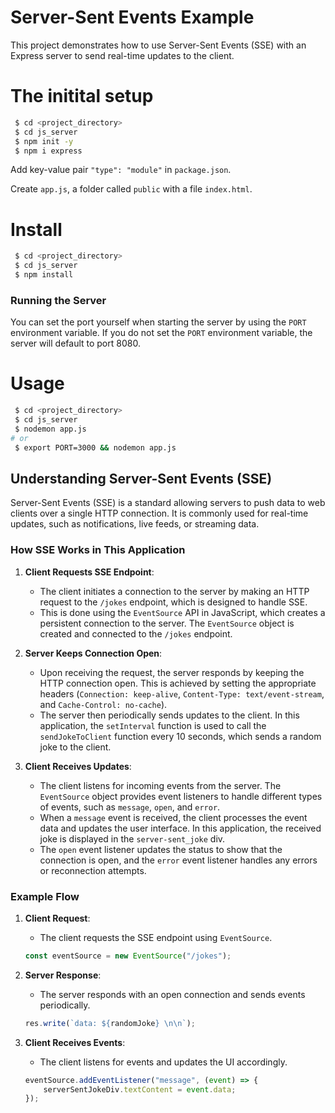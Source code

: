 # Server-Sent Events Example

This project demonstrates how to use Server-Sent Events (SSE) with an Express server to send real-time updates to the client.

# The initital setup
```bash
 $ cd <project_directory>
 $ cd js_server
 $ npm init -y
 $ npm i express
```
Add key-value pair `"type": "module"` in `package.json`.

Create `app.js`, a folder called `public` with a file `index.html`.

# Install
```bash
 $ cd <project_directory>
 $ cd js_server
 $ npm install
```

### Running the Server

You can set the port yourself when starting the server by using the `PORT` environment variable.
If you do not set the `PORT` environment variable, the server will default to port 8080.

# Usage
```bash
 $ cd <project_directory>
 $ cd js_server
 $ nodemon app.js
# or
 $ export PORT=3000 && nodemon app.js
```



## Understanding Server-Sent Events (SSE)

Server-Sent Events (SSE) is a standard allowing servers to push data to web clients over a single HTTP connection. It is commonly used for real-time updates, such as notifications, live feeds, or streaming data.

### How SSE Works in This Application

1. **Client Requests SSE Endpoint**: 
    - The client initiates a connection to the server by making an HTTP request to the `/jokes` endpoint, which is designed to handle SSE.
    - This is done using the `EventSource` API in JavaScript, which creates a persistent connection to the server. The `EventSource` object is created and connected to the `/jokes` endpoint.

2. **Server Keeps Connection Open**: 
    - Upon receiving the request, the server responds by keeping the HTTP connection open. This is achieved by setting the appropriate headers (`Connection: keep-alive`, `Content-Type: text/event-stream`, and `Cache-Control: no-cache`).
    - The server then periodically sends updates to the client. In this application, the `setInterval` function is used to call the `sendJokeToClient` function every 10 seconds, which sends a random joke to the client.

3. **Client Receives Updates**: 
    - The client listens for incoming events from the server. The `EventSource` object provides event listeners to handle different types of events, such as `message`, `open`, and `error`.
    - When a `message` event is received, the client processes the event data and updates the user interface. In this application, the received joke is displayed in the `server-sent_joke` div.
    - The `open` event listener updates the status to show that the connection is open, and the `error` event listener handles any errors or reconnection attempts.


### Example Flow

1. **Client Request**:
    - The client requests the SSE endpoint using `EventSource`.
    ```javascript
    const eventSource = new EventSource("/jokes");
    ```

2. **Server Response**:
    - The server responds with an open connection and sends events periodically.
    ```javascript
    res.write(`data: ${randomJoke} \n\n`);
    ```

3. **Client Receives Events**:
    - The client listens for events and updates the UI accordingly.
    ```javascript
    eventSource.addEventListener("message", (event) => {
        serverSentJokeDiv.textContent = event.data;
    });
    ```

